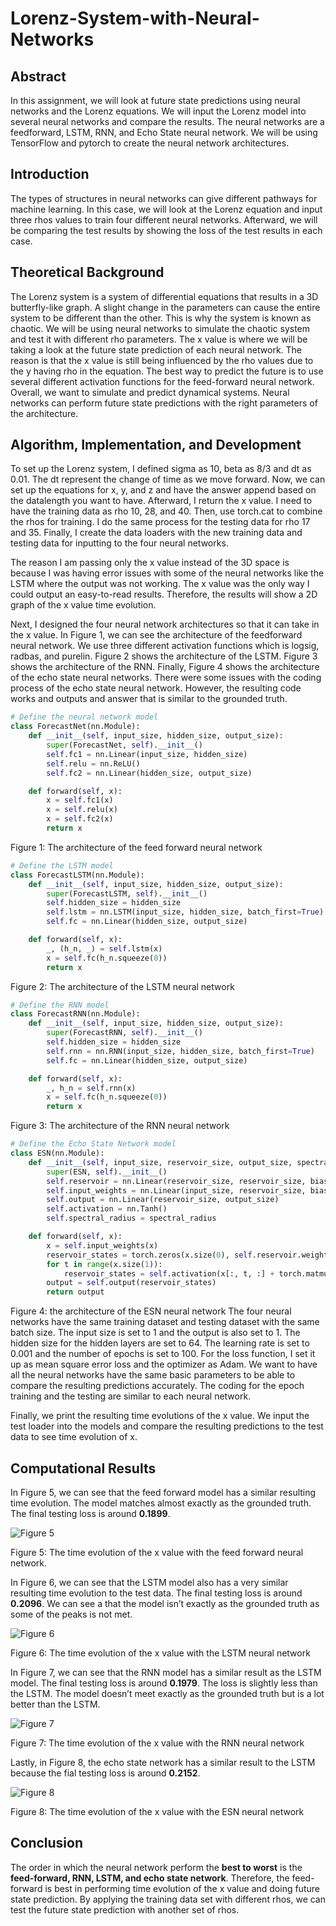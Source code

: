# Lorenz-System-with-Neural-Networks

## Abstract

In this assignment, we will look at future state predictions using neural networks and the Lorenz equations. We will input the Lorenz model into several neural networks and compare the results. The neural networks are a feedforward, LSTM, RNN, and Echo State neural network. We will be using TensorFlow and pytorch to create the neural network architectures. 

## Introduction

The types of structures in neural networks can give different pathways for machine learning. In this case, we will look at the Lorenz equation and input three rhos values to train four different neural networks. Afterward, we will be comparing the test results by showing the loss of the test results in each case.  

## Theoretical Background

The Lorenz system is a system of differential equations that results in a 3D butterfly-like graph. A slight change in the parameters can cause the entire system to be different than the other. This is why the system is known as chaotic. We will be using neural networks to simulate the chaotic system and test it with different rho parameters. The x value is where we will be taking a look at the future state prediction of each neural network. The reason is that the x value is still being influenced by the rho values due to the y having rho in the equation. The best way to predict the future is to use several different activation functions for the feed-forward neural network. Overall, we want to simulate and predict dynamical systems. Neural networks can perform future state predictions with the right parameters of the architecture. 

## Algorithm, Implementation, and Development

To set up the Lorenz system, I defined sigma as 10, beta as 8/3 and dt as 0.01. The dt represent the change of time as we move forward. Now, we can set up the equations for x, y, and z and have the answer append based on the datalength you want to have. Afterward, I return the x  value. I need to have the training data as rho 10, 28, and 40. Then, use torch.cat to combine the rhos for training. I do the same process for the testing data for rho 17 and 35. Finally, I create the data loaders with the new training data and testing data for inputting to the four neural networks. 

The reason I am passing only the x value instead of the 3D space is because I was having error issues with some of the neural networks like the LSTM where the output was not working. The x value was the only way I could output an easy-to-read results. Therefore, the results will show a 2D graph of the x value time evolution. 

Next, I designed the four neural network architectures so that it can take in the x value. In Figure 1, we can see the architecture of the feedforward neural network. We use three different activation functions which is logsig, radbas, and purelin. Figure 2 shows the architecture of the LSTM. Figure 3 shows the architecture of the RNN. Finally, Figure 4 shows the architecture of the echo state neural networks. There were some issues with the coding process of the echo state neural network. However, the resulting code works and outputs and answer that is similar to the grounded truth. 

```python
# Define the neural network model
class ForecastNet(nn.Module):
    def __init__(self, input_size, hidden_size, output_size):
        super(ForecastNet, self).__init__()
        self.fc1 = nn.Linear(input_size, hidden_size)
        self.relu = nn.ReLU()
        self.fc2 = nn.Linear(hidden_size, output_size)

    def forward(self, x):
        x = self.fc1(x)
        x = self.relu(x)
        x = self.fc2(x)
        return x
```

Figure 1: The architecture of the feed forward neural network

```python
# Define the LSTM model
class ForecastLSTM(nn.Module):
    def __init__(self, input_size, hidden_size, output_size):
        super(ForecastLSTM, self).__init__()
        self.hidden_size = hidden_size
        self.lstm = nn.LSTM(input_size, hidden_size, batch_first=True)
        self.fc = nn.Linear(hidden_size, output_size)

    def forward(self, x):
        _, (h_n, _) = self.lstm(x)
        x = self.fc(h_n.squeeze(0))
        return x
```

Figure 2: The architecture of the LSTM neural network

```python
# Define the RNN model
class ForecastRNN(nn.Module):
    def __init__(self, input_size, hidden_size, output_size):
        super(ForecastRNN, self).__init__()
        self.hidden_size = hidden_size
        self.rnn = nn.RNN(input_size, hidden_size, batch_first=True)
        self.fc = nn.Linear(hidden_size, output_size)

    def forward(self, x):
        _, h_n = self.rnn(x)
        x = self.fc(h_n.squeeze(0))
        return x
```

Figure 3: The architecture of the RNN neural network

```python
# Define the Echo State Network model
class ESN(nn.Module):
    def __init__(self, input_size, reservoir_size, output_size, spectral_radius=0.9):
        super(ESN, self).__init__()
        self.reservoir = nn.Linear(reservoir_size, reservoir_size, bias=False)
        self.input_weights = nn.Linear(input_size, reservoir_size, bias=False)
        self.output = nn.Linear(reservoir_size, output_size)
        self.activation = nn.Tanh()
        self.spectral_radius = spectral_radius

    def forward(self, x):
        x = self.input_weights(x)
        reservoir_states = torch.zeros(x.size(0), self.reservoir.weight.size(1)).to(x.device)
        for t in range(x.size(1)):
            reservoir_states = self.activation(x[:, t, :] + torch.matmul(reservoir_states, self.reservoir.weight.t()))
        output = self.output(reservoir_states)
        return output
```

Figure 4: the architecture of the ESN neural network
The four neural networks have the same training dataset and testing dataset with the same batch size. The input size is set to 1 and the output is also set to 1. The hidden size for the hidden layers are set to 64. The learning rate is set to 0.001 and the number of epochs is set to 100. For the loss function, I set it up as mean square error loss and the optimizer as Adam. We want to have all the neural networks have the same basic parameters to be able to compare the resulting predictions accurately. The coding for the epoch training and the testing are similar to each neural network.

Finally, we print the resulting time evolutions of the x value. We input the test loader into the models and compare the resulting predictions to the test data to see time evolution of x. 

## Computational Results

In Figure 5, we can see that the feed forward model has a similar resulting time evolution. The model matches almost exactly as the grounded truth. The final testing loss is around **0.1899**.  

![Figure 5](https://github.com/SamQLuong/Lorenz-System-with-Neural-Networks/blob/main/Lorenz%20Time%20Series%20FFNN.png)

Figure 5: The time evolution of the x value with the feed forward neural network.

In Figure 6, we can see that the LSTM model also has a very similar resulting time evolution to the test data. The final testing loss is around **0.2096**. We can see a that the model isn’t exactly as the grounded truth as some of the peaks is not met. 

![Figure 6](https://github.com/SamQLuong/Lorenz-System-with-Neural-Networks/blob/main/Lorenz%20Time%20Series%20LSTM.png)

Figure 6: The time evolution of the x value with the LSTM neural network

In Figure 7, we can see that the RNN model has a similar result as the LSTM model. The final testing loss is around **0.1979**. The loss is slightly less than the LSTM. The model doesn’t meet exactly as the grounded truth but is a lot better than the LSTM. 

![Figure 7](https://github.com/SamQLuong/Lorenz-System-with-Neural-Networks/blob/main/Lorenz%20Time%20Series%20RNN.png)

Figure 7: The time evolution of the x value with the RNN neural network

Lastly, in Figure 8, the echo state network has a similar result to the LSTM because the fial testing loss is around **0.2152**. 

![Figure 8](https://github.com/SamQLuong/Lorenz-System-with-Neural-Networks/blob/main/Lorenz%20Time%20Series%20ESN.png)

Figure 8: The time evolution of the x value with the ESN neural network

## Conclusion

The order in which the neural network perform the **best to worst** is the **feed-forward, RNN, LSTM, and echo state network**. Therefore, the feed-forward is best in performing time evolution of the x value and doing future state prediction. By applying the training data set with different rhos, we can test the future state prediction with another set of rhos. 
